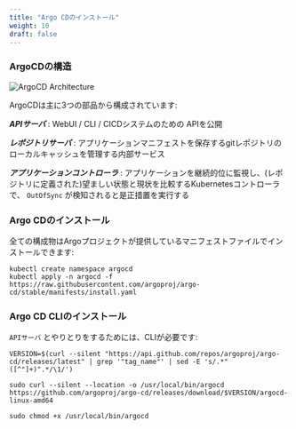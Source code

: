 ```yaml
---
title: "Argo CDのインストール"
weight: 10
draft: false
---
```


<!--
### ArgoCD Architecture
-->
### ArgoCDの構造
![ArgoCD Architecture](/images/argocd/argocd_architecture.png)

<!--
ArgoCD is composed of three mains components:
-->
ArgoCDは主に3つの部品から構成されています:

<!--
***API Server***: Exposes the API for the WebUI / CLI / CICD Systems
-->
***APIサーバ*** : WebUI / CLI / CICDシステムのための APIを公開

<!--
***Repository Server***: Internal service which maintains a local cache of the git repository holding the application manifests
-->
***レポジトリサーバ*** : アプリケーションマニフェストを保存するgitレポジトリのローカルキャッシュを管理する内部サービス

<!--
***Application Controller***: Kubernetes controller which controls and monitors applications continuously and compares that  current live state with desired target state (specified in the repository). If a `OutOfSync` is detected, it will take corrective actions.
-->
***アプリケーションコントローラ*** : アプリケーションを継続的位に監視し、(レポジトリに定義された)望ましい状態と現状を比較するKubernetesコントローラで、 `OutOfSync` が検知されると是正措置を実行する

<!--
### Install Argo CD
-->
### Argo CDのインストール

<!--
All those components could be installed using a manifest provided by the Argo Project:
-->
全ての構成物はArgoプロジェクトが提供しているマニフェストファイルでインストールできます:

```
kubectl create namespace argocd
kubectl apply -n argocd -f https://raw.githubusercontent.com/argoproj/argo-cd/stable/manifests/install.yaml
```

<!--
### Install Argo CD CLI
-->
### Argo CD CLIのインストール

<!--
To interact with the `API Server` we need to deploy the CLI:
-->
`APIサーバ` とやりとりをするためには、CLIが必要です:

```
VERSION=$(curl --silent "https://api.github.com/repos/argoproj/argo-cd/releases/latest" | grep '"tag_name"' | sed -E 's/.*"([^"]+)".*/\1/')

sudo curl --silent --location -o /usr/local/bin/argocd https://github.com/argoproj/argo-cd/releases/download/$VERSION/argocd-linux-amd64

sudo chmod +x /usr/local/bin/argocd
```
